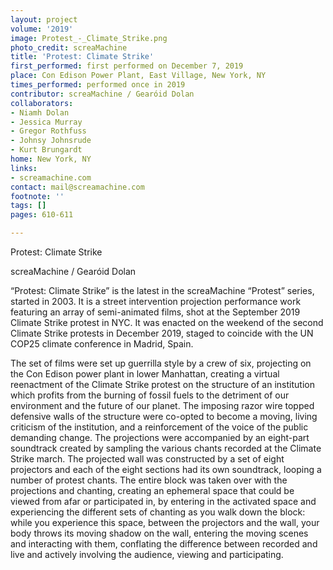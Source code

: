 ```yaml
---
layout: project
volume: '2019'
image: Protest_-_Climate_Strike.png
photo_credit: screaMachine
title: 'Protest: Climate Strike'
first_performed: first performed on December 7, 2019
place: Con Edison Power Plant, East Village, New York, NY
times_performed: performed once in 2019
contributor: screaMachine / Gearóid Dolan
collaborators:
- Niamh Dolan
- Jessica Murray
- Gregor Rothfuss
- Johnsy Johnsrude
- Kurt Brungardt
home: New York, NY
links:
- screamachine.com
contact: mail@screamachine.com
footnote: ''
tags: []
pages: 610-611

---
```


Protest: Climate Strike

screaMachine / Gearóid Dolan

“Protest: Climate Strike” is the latest in the screaMachine “Protest” series, started in 2003. It is a street intervention projection performance work featuring an array of semi-animated films, shot at the September 2019 Climate Strike protest in NYC. It was enacted on the weekend of the second Climate Strike protests in December 2019, staged to coincide with the UN COP25 climate conference in Madrid, Spain.

The set of films were set up guerrilla style by a crew of six, projecting on the Con Edison power plant in lower Manhattan, creating a virtual reenactment of the Climate Strike protest on the structure of an institution which profits from the burning of fossil fuels to the detriment of our environment and the future of our planet. The imposing razor wire topped defensive walls of the structure were co-opted to become a moving, living criticism of the institution, and a reinforcement of the voice of the public demanding change. The projections were accompanied by an eight-part soundtrack created by sampling the various chants recorded at the Climate Strike march. The projected wall was constructed by a set of eight projectors and each of the eight sections had its own soundtrack, looping a number of protest chants. The entire block was taken over with the projections and chanting, creating an ephemeral space that could be viewed from afar or participated in, by entering in the activated space and experiencing the different sets of chanting as you walk down the block: while you experience this space, between the projectors and the wall, your body throws its moving shadow on the wall, entering the moving scenes and interacting with them, conflating the difference between recorded and live and actively involving the audience, viewing and participating.
